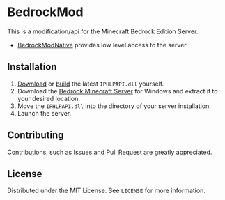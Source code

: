 # BedrockMod
This is a modification/api for the Minecraft Bedrock Edition Server.

- [BedrockModNative](./BedrockModNative) provides low level access to the server.

## Installation

1. [Download](https://nightly.link/x7airworker/BedrockMod/workflows/build/master/IPHLPAPI.dll.zip) or [build](BedrockModNative/README.md) the latest `IPHLPAPI.dll` yourself.
2. Download the [Bedrock Minecraft Server](https://www.minecraft.net/en-us/download/server/bedrock) for Windows and extract it to your desired location.
3. Move the `IPHLPAPI.dll` into the directory of your server installation.
4. Launch the server.

## Contributing

Contributions, such as Issues and Pull Request are greatly appreciated.

## License

Distributed under the MIT License. See `LICENSE` for more information.

